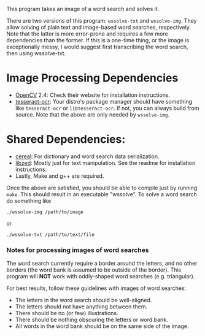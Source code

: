 This program takes an image of a word search and solves it.

There are two versions of this program: `wssolve-txt` and `wssolve-img`.
They allow solving of plain text and image-based word searches, respectively.
Note that the latter is more error-prone and requires a few more dependencies than the former.
If this is a one-time thing, or the image is exceptionally messy, I would suggest first transcribing the word search, then using wssolve-txt.

# Image Processing Dependencies
* [OpenCV](https://opencv.org) 2.4: Check their website for installation instructions.
* [tesseract-ocr](https://github.com/tesseract-ocr/tesseract): Your distro's package manager should have something like `tesseract-ocr` or `libtesseract-ocr`. If not, you can always build from source.
Note that the above are only needed by `wssolve-img`.

# Shared Dependencies:
* [cereal](https://github.com/USCiLab/cereal): For dictionary and word search data serialization.
* [libzed](https://github.com/ZacharyWesterman/libzed): Mostly just for text manipulation. See the readme for installation instructions.
* Lastly, Make and g++ are required.

Once the above are satisfied, you should be able to compile just by running `make`.
This should result in an executable "wssolve". To solve a word search do something like
```
./wssolve-img /path/to/image
```
or
```
./wssolve-txt /path/to/text/file
```

### Notes for processing images of word searches
The word search currently require a border around the letters, and no other borders (the word bank is assumed to be outside of the border). This program will **NOT** work with oddly-shaped word searches (e.g. triangular).

For best results, follow these guidelines with images of word searches:
* The letters in the word search should be well-aligned.
* The letters should not have anything between them.
* There should be no (or few) illustrations.
* There should be nothing obscuring the letters or word bank.
* All words in the word bank should be on the same side of the image.
